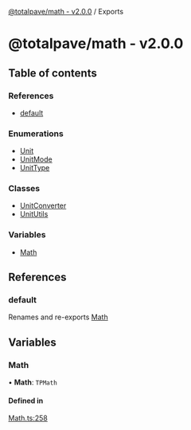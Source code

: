 [@totalpave/math - v2.0.0](README.md) / Exports

# @totalpave/math - v2.0.0

## Table of contents

### References

- [default](modules.md#default)

### Enumerations

- [Unit](enums/Unit.md)
- [UnitMode](enums/UnitMode.md)
- [UnitType](enums/UnitType.md)

### Classes

- [UnitConverter](classes/UnitConverter.md)
- [UnitUtils](classes/UnitUtils.md)

### Variables

- [Math](modules.md#math)

## References

### default

Renames and re-exports [Math](modules.md#math)

## Variables

### Math

• **Math**: `TPMath`

#### Defined in

[Math.ts:258](https://github.com/totalpave/math/blob/700d8a3/src/Math.ts#L258)
